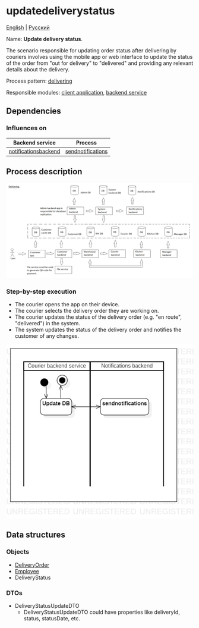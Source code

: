 # updatedeliverystatus

[English](updatedeliverystatus.md) | [Русский](updatedeliverystatus.ru.md)

Name: **Update delivery status**.

The scenario responsible for updating order status after delivering by couriers involves using the mobile app or web interface to update the status of the order from "out for delivery" to "delivered" and providing any relevant details about the delivery.

Process pattern: [delivering](../../processpatterns/delivering.md)

Responsible modules: [client application](../../frontend/courierclient.md), [backend service](../../backend/courierbackend.md)

## Dependencies

### Influences on

| Backend service | Process |
| --- | ---- |
| [notificationsbackend](../../backend/notificationsbackend.md) | [sendnotifications](../notificationsbackend/sendnotifications.md) |

## Process description

![delivering_overall](../../img/delivering_overall.png)

### Step-by-step execution

- The courier opens the app on their device.
- The courier selects the delivery order they are working on.
- The courier updates the status of the delivery order (e.g. "en route", "delivered") in the system.
- The system updates the status of the delivery order and notifies the customer of any changes.

![courier.updatedeliverystatus](../../img/activitydiagrams/courier.updatedeliverystatus.png)

## Data structures

### Objects

- [DeliveryOrder](https://github.com/alexeysp11/workflow-lib/blob/main/src/Models/Business/BusinessDocuments/DeliveryOrder.cs)
- [Employee](https://github.com/alexeysp11/workflow-lib/blob/main/src/Models/Business/InformationSystem/Employee.cs)
- DeliveryStatus

### DTOs

- DeliveryStatusUpdateDTO
    - DeliveryStatusUpdateDTO could have properties like deliveryId, status, statusDate, etc.
